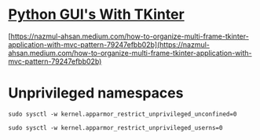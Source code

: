 # [Python GUI's With TKinter](https://youtube.com/playlist?list=PLCC34OHNcOtoC6GglhF3ncJ5rLwQrLGnV&si=QW_K2ZbhVJIpTAq7)

[https://nazmul-ahsan.medium.com/how-to-organize-multi-frame-tkinter-application-with-mvc-pattern-79247efbb02b](https://nazmul-ahsan.medium.com/how-to-organize-multi-frame-tkinter-application-with-mvc-pattern-79247efbb02b) 
# Unprivileged namespaces

`sudo sysctl -w kernel.apparmor_restrict_unprivileged_unconfined=0`

`sudo sysctl -w kernel.apparmor_restrict_unprivileged_userns=0`